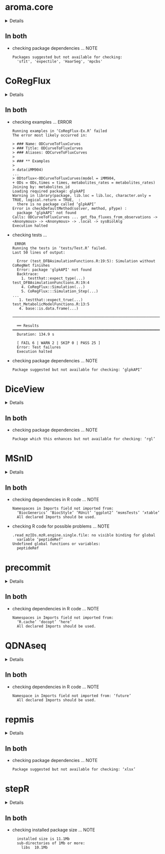 # aroma.core

<details>

* Version: 3.2.2
* GitHub: https://github.com/HenrikBengtsson/aroma.core
* Source code: https://github.com/cran/aroma.core
* Date/Publication: 2021-01-05 05:10:12 UTC
* Number of recursive dependencies: 51

Run `revdep_details(, "aroma.core")` for more info

</details>

## In both

*   checking package dependencies ... NOTE
    ```
    Packages suggested but not available for checking:
      'sfit', 'expectile', 'HaarSeg', 'mpcbs'
    ```

# CoRegFlux

<details>

* Version: 1.6.0
* GitHub: NA
* Source code: https://github.com/cran/CoRegFlux
* Date/Publication: 2020-10-27
* Number of recursive dependencies: 91

Run `revdep_details(, "CoRegFlux")` for more info

</details>

## In both

*   checking examples ... ERROR
    ```
    Running examples in ‘CoRegFlux-Ex.R’ failed
    The error most likely occurred in:
    
    > ### Name: ODCurveToFluxCurves
    > ### Title: ODCurveToFluxCurves
    > ### Aliases: ODCurveToFluxCurves
    > 
    > ### ** Examples
    > 
    > data(iMM904)
    ...
    > ODtoflux<-ODCurveToFluxCurves(model = iMM904,
    + ODs = ODs,times = times, metabolites_rates = metabolites_rates)
    Joining by: metabolites_id
    Loading required package: glpkAPI
    Warning in library(package, lib.loc = lib.loc, character.only = TRUE, logical.return = TRUE,  :
      there is no package called ‘glpkAPI’
    Error in checkDefaultMethod(solver, method, pType) : 
      package ‘glpkAPI’ not found
    Calls: ODCurveToFluxCurves ... get_fba_fluxes_from_observations -> <Anonymous> -> <Anonymous> -> .local -> sysBiolAlg
    Execution halted
    ```

*   checking tests ...
    ```
     ERROR
    Running the tests in ‘tests/Test.R’ failed.
    Last 50 lines of output:
      
      Error (test_DFBAsimulationFunctions.R:19:5): Simulation without CoRegNet finishes 
      Error: package 'glpkAPI' not found
      Backtrace:
        1. testthat::expect_type(...) test_DFBAsimulationFunctions.R:19:4
        4. CoRegFlux::Simulation(...)
        5. CoRegFlux:::Simulation_Step(...)
    ...
       1. testthat::expect_true(...) test_MetabolicModelFunctions.R:13:5
       4. base::is.data.frame(...)
      ────────────────────────────────────────────────────────────────────────────────
      
      ══ Results ═════════════════════════════════════════════════════════════════════
      Duration: 134.9 s
      
      [ FAIL 6 | WARN 2 | SKIP 0 | PASS 25 ]
      Error: Test failures
      Execution halted
    ```

*   checking package dependencies ... NOTE
    ```
    Package suggested but not available for checking: ‘glpkAPI’
    ```

# DiceView

<details>

* Version: 2.0-1
* GitHub: https://github.com/IRSN/DiceView
* Source code: https://github.com/cran/DiceView
* Date/Publication: 2020-11-27 16:30:02 UTC
* Number of recursive dependencies: 16

Run `revdep_details(, "DiceView")` for more info

</details>

## In both

*   checking package dependencies ... NOTE
    ```
    Package which this enhances but not available for checking: ‘rgl’
    ```

# MSnID

<details>

* Version: 1.24.0
* GitHub: NA
* Source code: https://github.com/cran/MSnID
* Date/Publication: 2020-10-27
* Number of recursive dependencies: 141

Run `revdep_details(, "MSnID")` for more info

</details>

## In both

*   checking dependencies in R code ... NOTE
    ```
    Namespaces in Imports field not imported from:
      ‘BiocGenerics’ ‘BiocStyle’ ‘RUnit’ ‘ggplot2’ ‘msmsTests’ ‘xtable’
      All declared Imports should be used.
    ```

*   checking R code for possible problems ... NOTE
    ```
    .read_mzIDs.mzR.engine.single.file: no visible binding for global
      variable ‘peptideRef’
    Undefined global functions or variables:
      peptideRef
    ```

# precommit

<details>

* Version: 0.1.3
* GitHub: https://github.com/lorenzwalthert/precommit
* Source code: https://github.com/cran/precommit
* Date/Publication: 2020-10-10 19:40:02 UTC
* Number of recursive dependencies: 88

Run `revdep_details(, "precommit")` for more info

</details>

## In both

*   checking dependencies in R code ... NOTE
    ```
    Namespaces in Imports field not imported from:
      ‘R.cache’ ‘docopt’ ‘here’
      All declared Imports should be used.
    ```

# QDNAseq

<details>

* Version: 1.26.0
* GitHub: https://github.com/ccagc/QDNAseq
* Source code: https://github.com/cran/QDNAseq
* Date/Publication: 2020-10-27
* Number of recursive dependencies: 72

Run `revdep_details(, "QDNAseq")` for more info

</details>

## In both

*   checking dependencies in R code ... NOTE
    ```
    Namespace in Imports field not imported from: ‘future’
      All declared Imports should be used.
    ```

# repmis

<details>

* Version: 0.5
* GitHub: https://github.com/christophergandrud/repmis
* Source code: https://github.com/cran/repmis
* Date/Publication: 2016-02-07 09:16:30
* Number of recursive dependencies: 19

Run `revdep_details(, "repmis")` for more info

</details>

## In both

*   checking package dependencies ... NOTE
    ```
    Package suggested but not available for checking: ‘xlsx’
    ```

# stepR

<details>

* Version: 2.1-1
* GitHub: NA
* Source code: https://github.com/cran/stepR
* Date/Publication: 2020-08-26 16:10:06 UTC
* Number of recursive dependencies: 45

Run `revdep_details(, "stepR")` for more info

</details>

## In both

*   checking installed package size ... NOTE
    ```
      installed size is 11.1Mb
      sub-directories of 1Mb or more:
        libs  10.1Mb
    ```

